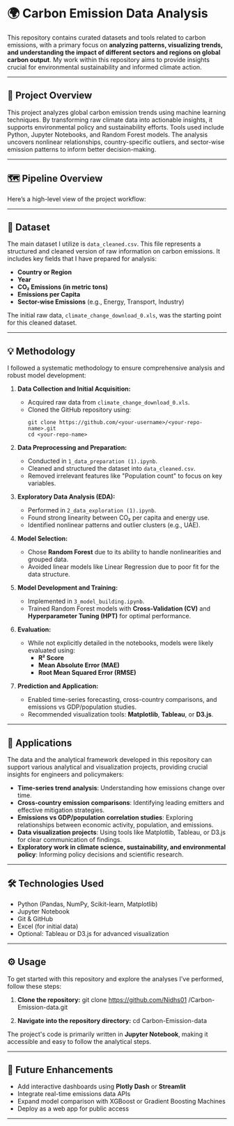 # 🌍 Carbon Emission Data Analysis

This repository contains curated datasets and tools related to carbon emissions, with a primary focus on **analyzing patterns, visualizing trends, and understanding the impact of different sectors and regions on global carbon output**. My work within this repository aims to provide insights crucial for environmental sustainability and informed climate action.

---

## 🧭 Project Overview

This project analyzes global carbon emission trends using machine learning techniques. By transforming raw climate data into actionable insights, it supports environmental policy and sustainability efforts. Tools used include Python, Jupyter Notebooks, and Random Forest models. The analysis uncovers nonlinear relationships, country-specific outliers, and sector-wise emission patterns to inform better decision-making.

---

## 🗺️ Pipeline Overview

Here’s a high-level view of the project workflow:


---

## 📁 Dataset

The main dataset I utilize is `data_cleaned.csv`. This file represents a structured and cleaned version of raw information on carbon emissions. It includes key fields that I have prepared for analysis:

* **Country or Region**
* **Year**
* **CO₂ Emissions (in metric tons)**
* **Emissions per Capita**
* **Sector-wise Emissions** (e.g., Energy, Transport, Industry)

The initial raw data, `climate_change_download_0.xls`, was the starting point for this cleaned dataset.

---

## 💡 Methodology

I followed a systematic methodology to ensure comprehensive analysis and robust model development:

1. **Data Collection and Initial Acquisition:**
   - Acquired raw data from `climate_change_download_0.xls`.
   - Cloned the GitHub repository using:
     ```
     git clone https://github.com/<your-username>/<your-repo-name>.git
     cd <your-repo-name>
     ```

2. **Data Preprocessing and Preparation:**
   - Conducted in `1_data_preparation (1).ipynb`.
   - Cleaned and structured the dataset into `data_cleaned.csv`.
   - Removed irrelevant features like "Population count" to focus on key variables.

3. **Exploratory Data Analysis (EDA):**
   - Performed in `2_data_exploration (1).ipynb`.
   - Found strong linearity between CO₂ per capita and energy use.
   - Identified nonlinear patterns and outlier clusters (e.g., UAE).

4. **Model Selection:**
   - Chose **Random Forest** due to its ability to handle nonlinearities and grouped data.
   - Avoided linear models like Linear Regression due to poor fit for the data structure.

5. **Model Development and Training:**
   - Implemented in `3_model_building.ipynb`.
   - Trained Random Forest models with **Cross-Validation (CV)** and **Hyperparameter Tuning (HPT)** for optimal performance.

6. **Evaluation:**
   - While not explicitly detailed in the notebooks, models were likely evaluated using:
     - **R² Score**
     - **Mean Absolute Error (MAE)**
     - **Root Mean Squared Error (RMSE)**

7. **Prediction and Application:**
   - Enabled time-series forecasting, cross-country comparisons, and emissions vs GDP/population studies.
   - Recommended visualization tools: **Matplotlib**, **Tableau**, or **D3.js**.

---

## 🧪 Applications

The data and the analytical framework developed in this repository can support various analytical and visualization projects, providing crucial insights for engineers and policymakers:

* **Time-series trend analysis**: Understanding how emissions change over time.
* **Cross-country emission comparisons**: Identifying leading emitters and effective mitigation strategies.
* **Emissions vs GDP/population correlation studies**: Exploring relationships between economic activity, population, and emissions.
* **Data visualization projects**: Using tools like Matplotlib, Tableau, or D3.js for clear communication of findings.
* **Exploratory work in climate science, sustainability, and environmental policy**: Informing policy decisions and scientific research.

---

## 🛠️ Technologies Used

- Python (Pandas, NumPy, Scikit-learn, Matplotlib)
- Jupyter Notebook
- Git & GitHub
- Excel (for initial data)
- Optional: Tableau or D3.js for advanced visualization

---

## ⚙️ Usage

To get started with this repository and explore the analyses I've performed, follow these steps:

1. **Clone the repository:**
   git clone https://github.com/Nidhs01 /Carbon-Emission-data.git

2. **Navigate into the repository directory:**
   cd Carbon-Emission-data


The project's code is primarily written in **Jupyter Notebook**, making it accessible and easy to follow the analytical steps.

---

## 📌 Future Enhancements

- Add interactive dashboards using **Plotly Dash** or **Streamlit**
- Integrate real-time emissions data APIs
- Expand model comparison with XGBoost or Gradient Boosting Machines
- Deploy as a web app for public access

---


